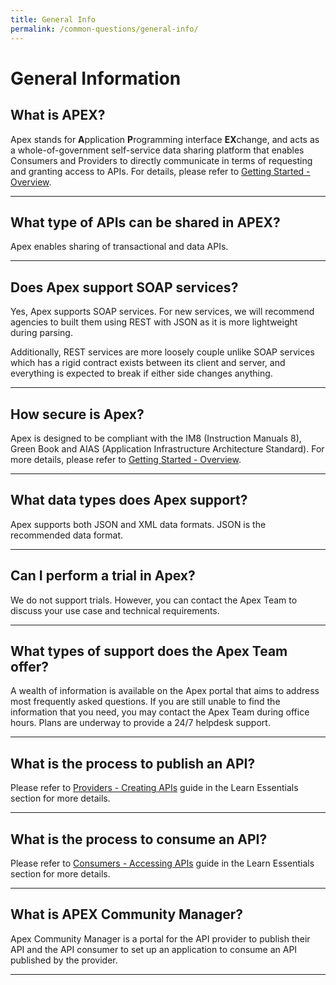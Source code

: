 ```yaml
---
title: General Info
permalink: /common-questions/general-info/
---
```


# General Information

## What is APEX?

Apex stands for **A**pplication **P**rogramming interface **EX**change, and acts as a whole-of-government self-service data sharing platform that enables Consumers and Providers to directly communicate in terms of requesting and granting access to APIs. For details, please refer to [Getting Started - Overview](/getting-started/about-apex/).

---

## What type of APIs can be shared in APEX?

Apex enables sharing of transactional and data APIs.

---

## Does Apex support SOAP services?

Yes, Apex supports SOAP services. For new services, we will recommend agencies to built them using REST with JSON as it is more lightweight during parsing.

Additionally, REST services are more loosely couple unlike SOAP services which has a rigid contract exists between its client and server, and everything is expected to break if either side changes anything.

---

## How secure is Apex?

Apex is designed to be compliant with the IM8 (Instruction Manuals 8), Green Book and AIAS (Application Infrastructure Architecture Standard). For more details, please refer to [Getting Started - Overview](/getting-started/about-apex/).

---

## What data types does Apex support?

Apex supports both JSON and XML data formats. JSON is the recommended data format.

---

## Can I perform a trial in Apex?

We do not support trials. However, you can contact the Apex Team to discuss your use case and technical requirements.

---

## What types of support does the Apex Team offer?

A wealth of information is available on the Apex portal that aims to address most frequently asked questions. If you are still unable to find the information that you need, you may contact the Apex Team during office hours. Plans are underway to provide a 24/7 helpdesk support.

---

## What is the process to publish an API?

Please refer to [Providers - Creating APIs](/learning-essentials/providers/creating-apis) guide in the Learn Essentials section for more details.

---

## What is the process to consume an API?

Please refer to [Consumers - Accessing APIs](/learning-essentials/consumers/accessing-apis) guide in the Learn Essentials section for more details.

---

## What is APEX Community Manager?

Apex Community Manager is a portal for the API provider to publish their API and the API consumer to set up an application to consume an API published by the provider.

---
